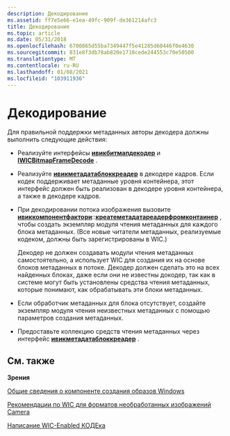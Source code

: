 ```yaml
---
description: Декодирование
ms.assetid: ff7e5e66-e1ea-49fc-909f-de361214afc3
title: Декодирование
ms.topic: article
ms.date: 05/31/2018
ms.openlocfilehash: 6700865d55ba7349447f5e41285d60446f0e4630
ms.sourcegitcommit: 831e8f3db78ab820e1710cede244553c70e50500
ms.translationtype: MT
ms.contentlocale: ru-RU
ms.lasthandoff: 01/08/2021
ms.locfileid: "103911936"
---
```

# <a name="decoding"></a>Декодирование

Для правильной поддержки метаданных авторы декодера должны выполнить следующие действия:

-   Реализуйте интерфейсы [**ивикбитмапдекодер**](/windows/desktop/api/Wincodec/nn-wincodec-iwicbitmapdecoder) и [**IWICBitmapFrameDecode**](/windows/desktop/api/Wincodec/nn-wincodec-iwicbitmapframedecode) .
-   Реализуйте [**ивикметадатаблоккреадер**](/windows/desktop/api/Wincodecsdk/nn-wincodecsdk-iwicmetadatablockreader) в декодере кадров. Если кодек поддерживает метаданные уровня контейнера, этот интерфейс должен быть реализован в декодере уровня контейнера, а также в декодере кадров.
-   При декодировании потока изображения вызовите [**ивиккомпонентфактори**](/windows/desktop/api/Wincodecsdk/nn-wincodecsdk-iwiccomponentfactory)::[**креатеметадатареадерфромконтаинер**](/windows/desktop/api/Wincodecsdk/nf-wincodecsdk-iwiccomponentfactory-createmetadatareaderfromcontainer) , чтобы создать экземпляр модуля чтения метаданных для каждого блока метаданных. (Все новые читатели метаданных, реализуемые кодеком, должны быть зарегистрированы в WIC.)

    Декодер не должен создавать модули чтения метаданных самостоятельно, а использует WIC для создания их на основе блоков метаданных в потоке. Декодер должен сделать это на всех найденных блоках, даже если они не известны докодер, так как в системе могут быть установлены средства чтения метаданных, которые понимают, как обрабатывать эти блоки метаданных.

-   Если обработчик метаданных для блока отсутствует, создайте экземпляр модуля чтения неизвестных метаданных с помощью параметров создания метаданных.
-   Предоставьте коллекцию средств чтения метаданных через интерфейс [**ивикметадатаблоккреадер**](/windows/desktop/api/Wincodecsdk/nn-wincodecsdk-iwicmetadatablockreader) .

## <a name="related-topics"></a>См. также

<dl> <dt>

**Зрения**
</dt> <dt>

[Общие сведения о компоненте создания образов Windows](-wic-about-windows-imaging-codec.md)
</dt> <dt>

[Рекомендации по WIC для форматов необработанных изображений Camera](-wic-rawguidelines.md)
</dt> <dt>

[Написание WIC-Enabled КОДЕка](-wic-howtowriteacodec.md)
</dt> </dl>

 

 



